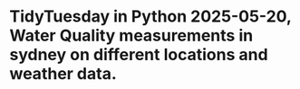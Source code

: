 # TidyTuesday in Python 2025-05-20, Water Quality measurements in sydney on different locations and weather data.